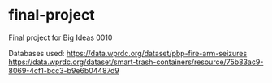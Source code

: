 # final-project
Final project for Big Ideas 0010

Databases used:
https://data.wprdc.org/dataset/pbp-fire-arm-seizures
https://data.wprdc.org/dataset/smart-trash-containers/resource/75b83ac9-8069-4cf1-bcc3-b9e6b04487d9
